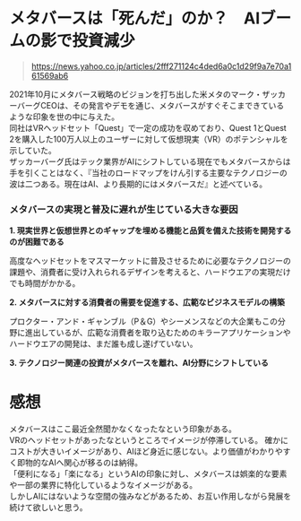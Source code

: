 # メタバースは「死んだ」のか？　AIブームの影で投資減少  
> https://news.yahoo.co.jp/articles/2fff271124c4ded6a0c1d29f9a7e70a161569ab6  

2021年10月にメタバース戦略のビジョンを打ち出した米メタのマーク・ザッカーバーグCEOは、その発言やデモを通じ、メタバースがすぐそこまできているような印象を世の中に与えた。  
同社はVRヘッドセット「Quest」で一定の成功を収めており、Quest 1とQuest 2を購入した100万人以上のユーザーに対して仮想現実（VR）のポテンシャルを示していた。  
ザッカーバーグ氏はテック業界がAIにシフトしている現在でもメタバースからは手を引くことはなく、『当社のロードマップをけん引する主要なテクノロジーの波は二つある。現在はAI、より長期的にはメタバースだ』と述べている。  

### メタバースの実現と普及に遅れが生じている大きな要因  

**1. 現実世界と仮想世界とのギャップを埋める機能と品質を備えた技術を開発するのが困難である**

高度なヘッドセットをマスマーケットに普及させるために必要なテクノロジーの課題や、消費者に受け入れられるデザインを考えると、ハードウエアの実現だけでも時間がかかる。  

**2. メタバースに対する消費者の需要を促進する、広範なビジネスモデルの構築**

プロクター・アンド・ギャンブル（P＆G）やシーメンスなどの大企業もこの分野に進出しているが、広範な消費者を取り込むためのキラーアプリケーションやハードウエアの開発は、まだ誰も成し遂げていない。  

**3. テクノロジー関連の投資がメタバースを離れ、AI分野にシフトしている**  

# 感想  
メタバースはここ最近全然聞かなくなったなという印象がある。  
VRのヘッドセットがあったなというところでイメージが停滞している。
確かにコストが大きいイメージがあり、AIほど身近に感じない。より価値がわかりやすく即物的なAIへ関心が移るのは納得。  
「便利になる」「楽になる」というAIの印象に対し、メタバースは娯楽的な要素や一部の業界に特化しているようなイメージがある。  
しかしAIにはないような空間の強みなどがあるため、お互い作用しながら発展を続けて欲しいと思う。  
